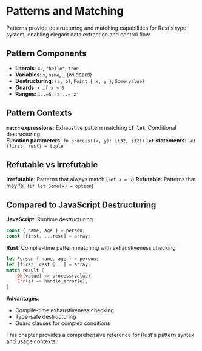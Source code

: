 # Patterns and Matching

Patterns provide destructuring and matching capabilities for Rust's type system, enabling elegant data extraction and control flow.

## Pattern Components

- **Literals**: `42`, `"hello"`, `true`
- **Variables**: `x`, `name`, `_` (wildcard)
- **Destructuring**: `(a, b)`, `Point { x, y }`, `Some(value)`
- **Guards**: `x if x > 0`
- **Ranges**: `1..=5`, `'a'..='z'`

## Pattern Contexts

**`match` expressions**: Exhaustive pattern matching
**`if let`**: Conditional destructuring  
**Function parameters**: `fn process((x, y): (i32, i32))`
**`let` statements**: `let (first, rest) = tuple`

## Refutable vs Irrefutable

**Irrefutable**: Patterns that always match (`let x = 5`)
**Refutable**: Patterns that may fail (`if let Some(x) = option`)

## Compared to JavaScript Destructuring

**JavaScript**: Runtime destructuring
```javascript
const { name, age } = person;
const [first, ...rest] = array;
```

**Rust**: Compile-time pattern matching with exhaustiveness checking
```rust
let Person { name, age } = person;
let [first, rest @ ..] = array;
match result {
    Ok(value) => process(value),
    Err(e) => handle_error(e),
}
```

**Advantages**: 
- Compile-time exhaustiveness checking
- Type-safe destructuring
- Guard clauses for complex conditions

This chapter provides a comprehensive reference for Rust's pattern syntax and usage contexts.
